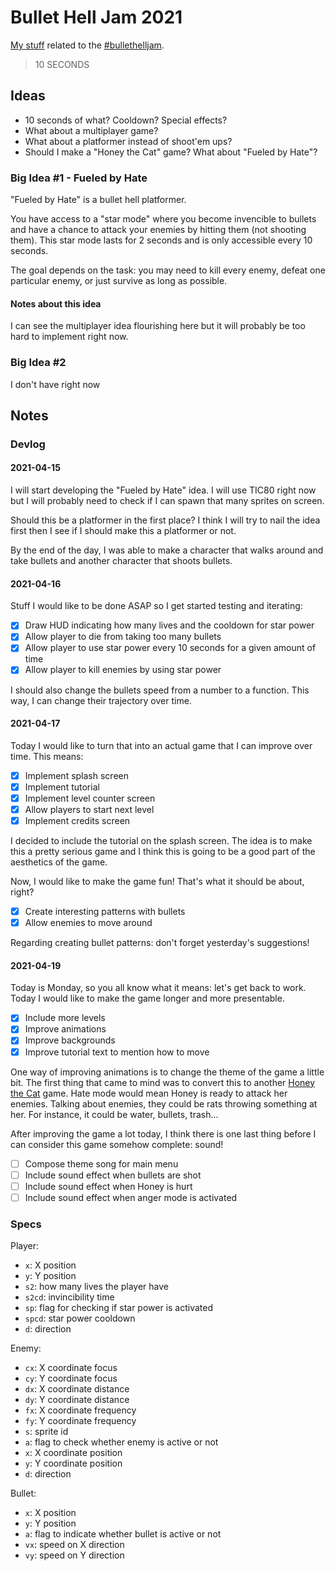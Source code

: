 # Bullet Hell Jam 2021

[My stuff](https://liberdade.itch.io/fueled-by-honey)
related to the
[#bullethelljam](https://itch.io/jam/bullet-jam-2021).

> 10 SECONDS

## Ideas

- 10 seconds of what? Cooldown? Special effects?
- What about a multiplayer game?
- What about a platformer instead of shoot'em ups?
- Should I make a "Honey the Cat" game? What about "Fueled by Hate"?

### Big Idea #1 - Fueled by Hate

"Fueled by Hate" is a bullet hell platformer.

You have access to a "star mode" where you become invencible to bullets and
have a chance to attack your enemies by hitting them (not shooting them).
This star mode lasts for 2 seconds and is only accessible every 10 seconds.

The goal depends on the task: you may need to kill every enemy, defeat one
particular enemy, or just survive as long as possible.

#### Notes about this idea

I can see the multiplayer idea flourishing here but it will probably be
too hard to implement right now.

### Big Idea #2

I don't have right now

## Notes

### Devlog

#### 2021-04-15

I will start developing the "Fueled by Hate" idea. I will use TIC80 right now
but I will probably need to check if I can spawn that many sprites on screen.

Should this be a platformer in the first place? I think I will try to nail the
idea first then I see if I should make this a platformer or not.

By the end of the day, I was able to make a character that walks around and take
bullets and another character that shoots bullets.

#### 2021-04-16

Stuff I would like to be done ASAP so I get started testing and iterating:

- [x] Draw HUD indicating how many lives and the cooldown for star power
- [x] Allow player to die from taking too many bullets
- [x] Allow player to use star power every 10 seconds for a given amount of time
- [x] Allow player to kill enemies by using star power

I should also change the bullets speed from a number to a function. This way,
I can change their trajectory over time.

#### 2021-04-17

Today I would like to turn that into an actual game that I can
improve over time. This means:

- [x] Implement splash screen
- [x] Implement tutorial
- [x] Implement level counter screen
- [x] Allow players to start next level
- [x] Implement credits screen

I decided to include the tutorial on the splash screen. The idea
is to make this a pretty serious game and I think this is going
to be a good part of the aesthetics of the game.

Now, I would like to make the game fun! That's what it should be
about, right?

- [x] Create interesting patterns with bullets
- [x] Allow enemies to move around

Regarding creating bullet patterns: don't forget yesterday's
suggestions!

#### 2021-04-19

Today is Monday, so you all know what it means: let's get back to work. Today
I would like to make the game longer and more presentable.

- [x] Include more levels
- [x] Improve animations
- [x] Improve backgrounds
- [x] Improve tutorial text to mention how to move

One way of improving animations is to change the theme of the game a little
bit. The first thing that came to mind was to convert this to another
[Honey the Cat](https://tic80.com/play?cart=1734) game. Hate mode would mean
Honey is ready to attack her enemies. Talking about enemies, they could be rats
throwing something at her. For instance, it could be water, bullets, trash...

After improving the game a lot today, I think there is one last thing before
I can consider this game somehow complete: sound!

- [ ] Compose theme song for main menu
- [ ] Include sound effect when bullets are shot
- [ ] Include sound effect when Honey is hurt
- [ ] Include sound effect when anger mode is activated

### Specs

Player:

- `x`: X position
- `y`: Y position
- `s2`: how many lives the player have
- `s2cd`: invincibility time
- `sp`: flag for checking if star power is activated
- `spcd`: star power cooldown
- `d`: direction

Enemy:

- `cx`: X coordinate focus
- `cy`: Y coordinate focus
- `dx`: X coordinate distance
- `dy`: Y coordinate distance
- `fx`: X coordinate frequency
- `fy`: Y coordinate frequency
- `s`: sprite id
- `a`: flag to check whether enemy is active or not
- `x`: X coordinate position
- `y`: Y coordinate position
- `d`: direction

Bullet:

- `x`: X position
- `y`: Y position
- `a`: flag to indicate whether bullet is active or not
- `vx`: speed on X direction
- `vy`: speed on Y direction
